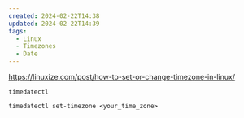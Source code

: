 ```yaml
---
created: 2024-02-22T14:38
updated: 2024-02-22T14:39
tags:
  - Linux
  - Timezones
  - Date
---
```

https://linuxize.com/post/how-to-set-or-change-timezone-in-linux/

```shell
timedatectl
```

```shell
timedatectl set-timezone <your_time_zone>
```
